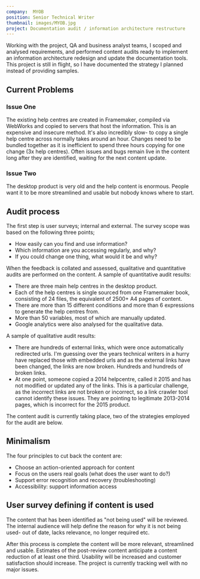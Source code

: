 ```yaml
---
company:  MYOB
position: Senior Technical Writer
thumbnail: images/MYOB.jpg
project: Documentation audit / information architecture restructure
---
```


Working with the project, QA and business analyst teams, I scoped and analysed requirements, and performed content audits ready to implement
an information architecture redesign and update the documentation tools. This project is still in flight, so I have documented the strategy I 
planned instead of providing samples. 

## Current Problems

### Issue One
The existing help centres are created in Framemaker, compiled via WebWorks and copied to servers that host the information. This is an 
expensive and insecure method. It's also incredibly slow- to copy a single help centre across normally takes around an hour. 
Changes need to be bundled together as it is inefficient to spend three hours copying for one change (3x help centres). 
Often issues and bugs remain live in the content long after they are identified, waiting for the next content update.

### Issue Two
The desktop product is very old and the help content is enormous. People want it to be more streamlined and usable but nobody knows where 
to start.

## Audit process
The first step is user surveys; internal and external. The survey scope was based on the following three points;

* How easily can you find and use information?
* Which information are you accessing regularly, and why?
* If you could change one thing, what would it be and why?

When the feedback is collated and assessed, qualitative and quantitative audits are performed on the content.
A sample of quantitative audit results:

* There are three main help centres in the desktop product.
* Each of the help centres is single sourced from one Framemaker book, consisting of 24 files, the equivalent of 2500+ A4 pages of content.
* There are more than 15 different conditions and more than 6 expressions to generate the help centres from.
* More than 50 variables, most of which are manually updated.
* Google analytics were also analysed for the qualitative data.

A sample of qualitative audit results:

* There are hundreds of external links, which were once automatically redirected urls. I'm guessing over the years technical writers in a hurry have replaced those with embedded urls and as the external links have been changed, the links are now broken. Hundreds and hundreds of broken links.
* At one point, someone copied a 2014 helpcentre, called it 2015 and has not modified or updated any of the links. This is a particular challenge, as the incorrect links are not broken or incorrect, so a link crawler tool cannot identify these issues. They are pointing to legitimate 2013-2014 pages, which is incorrect for the 2015 product.

The content audit is currently taking place, two of the strategies employed for the audit are below.

## Minimalism
The four principles to cut back the content are:

* Choose an action-oriented approach for content
* Focus on the users real goals (what does the user want to do?)
* Support error recognition and recovery (troubleshooting)
* Accessibility: support information access

## User survey defining if content is used
The content that has been identified as "not being used" will be reviewed.
The internal audience will help define the reason for why it is not being used- out of date, lacks relevance, no longer required etc.

After this process is complete the content will be more relevant, streamlined and usable. Estimates of the post-review content anticipate a content reduction of at least one third. Usability will be increased and customer satisfaction should increase.
The project is currently tracking well with no major issues.
